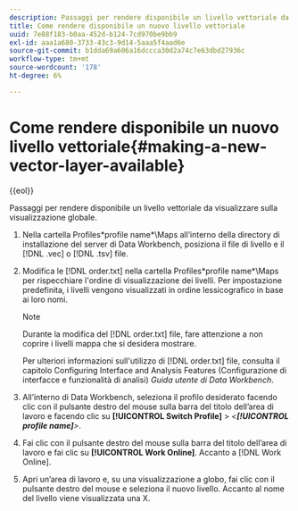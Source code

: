 ```yaml
---
description: Passaggi per rendere disponibile un livello vettoriale da visualizzare sulla visualizzazione globale.
title: Come rendere disponibile un nuovo livello vettoriale
uuid: 7e88f183-b0aa-452d-b124-7cd970be9bb9
exl-id: aaa1a680-3733-43c3-9d14-5aaa5f4aad6e
source-git-commit: b1dda69a606a16dccca30d2a74c7e63dbd27936c
workflow-type: tm+mt
source-wordcount: '178'
ht-degree: 6%

---
```


# Come rendere disponibile un nuovo livello vettoriale{#making-a-new-vector-layer-available}

{{eol}}

Passaggi per rendere disponibile un livello vettoriale da visualizzare sulla visualizzazione globale.

1. Nella cartella Profiles\*profile name*\Maps all’interno della directory di installazione del server di Data Workbench, posiziona il file di livello e il [!DNL .vec] o [!DNL .tsv] file.
1. Modifica le [!DNL order.txt] nella cartella Profiles\*profile name*\Maps per rispecchiare l&#39;ordine di visualizzazione dei livelli. Per impostazione predefinita, i livelli vengono visualizzati in ordine lessicografico in base ai loro nomi.

   >[!NOTE]
   >
   >Durante la modifica del [!DNL order.txt] file, fare attenzione a non coprire i livelli mappa che si desidera mostrare.

   Per ulteriori informazioni sull&#39;utilizzo di [!DNL order.txt] file, consulta il capitolo Configuring Interface and Analysis Features (Configurazione di interfacce e funzionalità di analisi) *Guida utente di Data Workbench*.

1. All’interno di Data Workbench, seleziona il profilo desiderato facendo clic con il pulsante destro del mouse sulla barra del titolo dell’area di lavoro e facendo clic su **[!UICONTROL Switch Profile]** > *&lt;**[!UICONTROL profile name]**>*.
1. Fai clic con il pulsante destro del mouse sulla barra del titolo dell’area di lavoro e fai clic su **[!UICONTROL Work Online]**. Accanto a [!DNL Work Online].
1. Apri un’area di lavoro e, su una visualizzazione a globo, fai clic con il pulsante destro del mouse e seleziona il nuovo livello. Accanto al nome del livello viene visualizzata una X.
